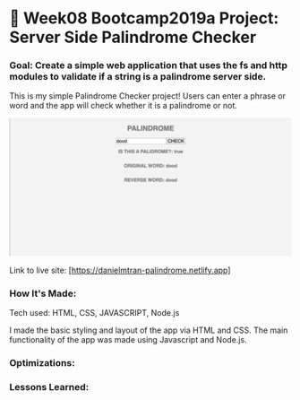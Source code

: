 # 🎤 Week08 Bootcamp2019a Project: Server Side Palindrome Checker

### Goal: Create a simple web application that uses the fs and http modules to validate if a string is a palindrome server side.

This is my simple Palindrome Checker project! Users can enter a phrase or word and the app will check whether it is a palindrome or not.

<img src="palindrome.png"></img>

Link to live site: [https://danielmtran-palindrome.netlify.app]

### How It's Made:

Tech used: HTML, CSS, JAVASCRIPT, Node.js

I made the basic styling and layout of the app via HTML and CSS. The main functionality of the app was made using Javascript and Node.js.


### Optimizations:


### Lessons Learned:

